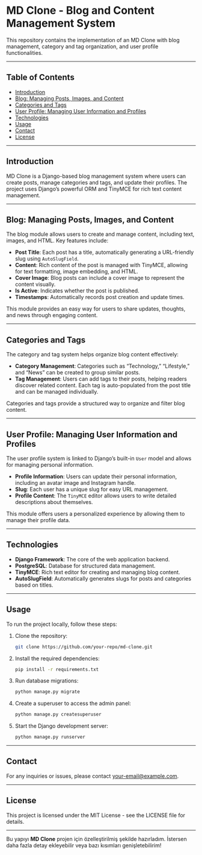 # MD Clone - Blog and Content Management System

This repository contains the implementation of an MD Clone with blog management, category and tag organization, and user profile functionalities.

---

## Table of Contents

- [Introduction](#introduction)
- [Blog: Managing Posts, Images, and Content](#blog-managing-posts-images-and-content)
- [Categories and Tags](#categories-and-tags)
- [User Profile: Managing User Information and Profiles](#user-profile-managing-user-information-and-profiles)
- [Technologies](#technologies)
- [Usage](#usage)
- [Contact](#contact)
- [License](#license)

---

## Introduction

MD Clone is a Django-based blog management system where users can create posts, manage categories and tags, and update their profiles. The project uses Django’s powerful ORM and TinyMCE for rich text content management.

---

## Blog: Managing Posts, Images, and Content

The blog module allows users to create and manage content, including text, images, and HTML. Key features include:

- **Post Title**: Each post has a title, automatically generating a URL-friendly slug using `AutoSlugField`.
- **Content**: Rich content of the post is managed with TinyMCE, allowing for text formatting, image embedding, and HTML.
- **Cover Image**: Blog posts can include a cover image to represent the content visually.
- **Is Active**: Indicates whether the post is published.
- **Timestamps**: Automatically records post creation and update times.

This module provides an easy way for users to share updates, thoughts, and news through engaging content.

---

## Categories and Tags

The category and tag system helps organize blog content effectively:

- **Category Management**: Categories such as “Technology,” “Lifestyle,” and “News” can be created to group similar posts.
- **Tag Management**: Users can add tags to their posts, helping readers discover related content. Each tag is auto-populated from the post title and can be managed individually.

Categories and tags provide a structured way to organize and filter blog content.

---

## User Profile: Managing User Information and Profiles

The user profile system is linked to Django’s built-in `User` model and allows for managing personal information.

- **Profile Information**: Users can update their personal information, including an avatar image and Instagram handle.
- **Slug**: Each user has a unique slug for easy URL management.
- **Profile Content**: The `TinyMCE` editor allows users to write detailed descriptions about themselves.

This module offers users a personalized experience by allowing them to manage their profile data.

---

## Technologies

- **Django Framework**: The core of the web application backend.
- **PostgreSQL**: Database for structured data management.
- **TinyMCE**: Rich text editor for creating and managing blog content.
- **AutoSlugField**: Automatically generates slugs for posts and categories based on titles.

---

## Usage

To run the project locally, follow these steps:

1. Clone the repository:
   ```bash
   git clone https://github.com/your-repo/md-clone.git
   ```
2. Install the required dependencies:
   ```bash
   pip install -r requirements.txt
   ```
3. Run database migrations:
   ```bash
   python manage.py migrate
   ```
4. Create a superuser to access the admin panel:
   ```bash
   python manage.py createsuperuser
   ```
5. Start the Django development server:
   ```bash
   python manage.py runserver
   ```

---

## Contact

For any inquiries or issues, please contact [your-email@example.com](mailto:your-email@example.com).

---

## License

This project is licensed under the MIT License - see the LICENSE file for details.

---

Bu yapıyı **MD Clone** projen için özelleştirilmiş şekilde hazırladım. İstersen daha fazla detay ekleyebilir veya bazı kısımları genişletebilirim!
